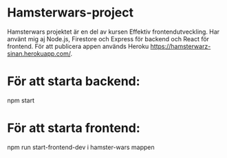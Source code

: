 # Hamsterwars-project
Hamsterwars projektet är en del av kursen Effektiv frontendutveckling. Har använt mig aj Node.js, Firestore och Express för backend och React för frontend. För att publicera appen används Heroku https://hamsterwarz-sinan.herokuapp.com/.

# För att starta backend:
npm start

# För att starta frontend:
npm run start-frontend-dev i hamster-wars mappen
